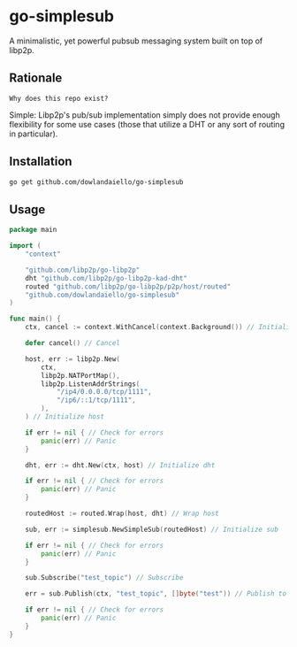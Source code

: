 # go-simplesub

A minimalistic, yet powerful pubsub messaging system built on top of libp2p.

## Rationale

```English
Why does this repo exist?
```

Simple: Libp2p's pub/sub implementation simply does not provide enough flexibility
for some use cases (those that utilize a DHT or any sort of routing in particular).

## Installation

```zsh
go get github.com/dowlandaiello/go-simplesub
```

## Usage

```Go
package main

import (
    "context"

    "github.com/libp2p/go-libp2p"
    dht "github.com/libp2p/go-libp2p-kad-dht"
    routed "github.com/libp2p/go-libp2p/p2p/host/routed"
    "github.com/dowlandaiello/go-simplesub"
)

func main() {
    ctx, cancel := context.WithCancel(context.Background()) // Initialize context

    defer cancel() // Cancel

    host, err := libp2p.New(
        ctx,
        libp2p.NATPortMap(),
        libp2p.ListenAddrStrings(
            "/ip4/0.0.0.0/tcp/1111",
            "/ip6/::1/tcp/1111",
        ),
    ) // Initialize host

    if err != nil { // Check for errors
        panic(err) // Panic
    }

    dht, err := dht.New(ctx, host) // Initialize dht

    if err != nil { // Check for errors
        panic(err) // Panic
    }

    routedHost := routed.Wrap(host, dht) // Wrap host

    sub, err := simplesub.NewSimpleSub(routedHost) // Initialize sub

    if err != nil { // Check for errors
        panic(err) // Panic
    }

    sub.Subscribe("test_topic") // Subscribe

    err = sub.Publish(ctx, "test_topic", []byte("test")) // Publish to topic

    if err != nil { // Check for errors
        panic(err) // Panic
    }
}
```
